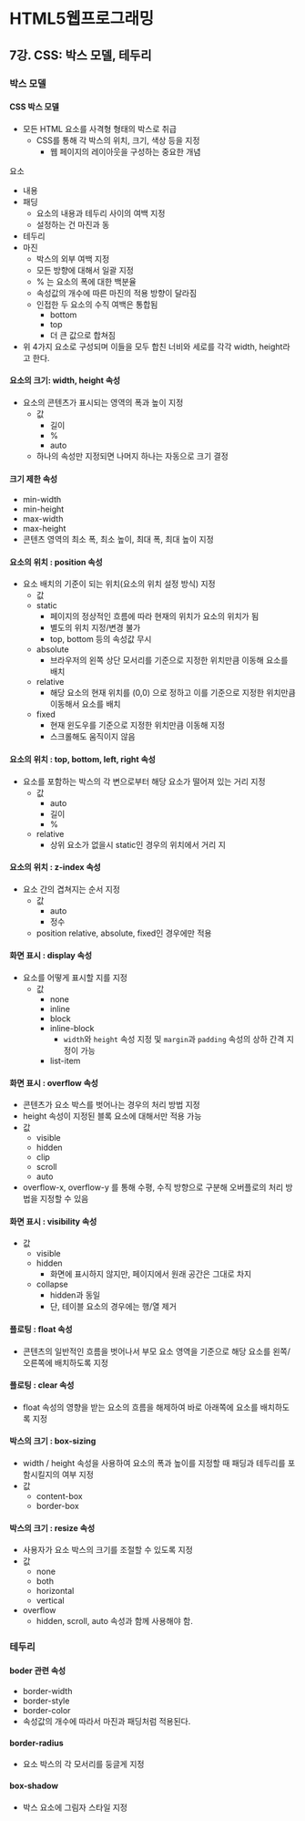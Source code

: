 # HTML5웹프로그래밍

## 7강. CSS: 박스 모델, 테두리

### 박스 모델

#### CSS 박스 모델

- 모든 HTML 요소를 사격형 형태의 박스로 취급
  - CSS를 통해 각 박스의 위치, 크기, 색상 등을 지정
    - 웹 페이지의 레이아웃을 구성하는 중요한 개념

요소

- 내용
- 패딩
  - 요소의 내용과 테두리 사이의 여백 지정
  - 설정하는 건 마진과 동
- 테두리
- 마진
  - 박스의 외부 여백 지정
  - 모든 방향에 대해서 일괄 지정
  - % 는 요소의 폭에 대한 백분율
  - 속성값의 개수에 따른 마진의 적용 방향이 달라짐
  - 인접한 두 요소의 수직 여백은 통합됨
    - bottom
    - top
    - 더 큰 값으로 합쳐짐
- 위 4가지 요소로 구성되며 이들을 모두 합친 너비와 세로를 각각 width, height라고 한다.

#### 요소의 크기: width, height 속성

- 요소의 콘텐츠가 표시되는 영역의 폭과 높이 지정
  - 값
    - 길이
    - %
    - auto
  - 하나의 속성만 지정되면 나머지 하나는 자동으로 크기 결정

#### 크기 제한 속성

- min-width
- min-height
- max-width
- max-height
- 콘텐츠 영역의 최소 폭, 최소 높이, 최대 폭, 최대 높이 지정

#### 요소의 위치 : position 속성

- 요소 배치의 기준이 되는 위치(요소의 위치 설정 방식) 지정
  - 값
  - static
    - 페이지의 정상적인 흐름에 따라 현재의 위치가 요소의 위치가 됨
    - 별도의 위치 지정/변경 불가
    - top, bottom 등의 속성값 무시
  - absolute
    - 브라우저의 왼쪽 상단 모서리를 기준으로 지정한 위치만큼 이동해 요소를 배치
  - relative
    - 해당 요소의 현재 위치를 (0,0) 으로 정하고 이를 기준으로 지정한 위치만큼 이동해서 요소를 배치
  - fixed
    - 현재 윈도우를 기준으로 지정한 위치만큼 이동해 지정
    - 스크롤해도 움직이지 않음

#### 요소의 위치 : top, bottom, left, right 속성

- 요소를 포함하는 박스의 각 변으로부터 해당 요소가 떨어져 있는 거리 지정
  - 값
    - auto
    - 길이
    - %
  - relative
    - 상위 요소가 없을시 static인 경우의 위치에서 거리 지

#### 요소의 위치 : z-index 속성

- 요소 간의 겹쳐지는 순서 지정
  - 값
    - auto
    - 정수
  - position relative, absolute, fixed인 경우에만 적용

#### 화면 표시 : display 속성

- 요소를 어떻게 표시할 지를 지정
  - 값
    - none
    - inline
    - block
    - inline-block
      - `width`와 `height` 속성 지정 및 `margin`과 `padding` 속성의 상하 간격 지정이 가능
    - list-item

#### 화면 표시 : overflow 속성

- 콘텐츠가 요소 박스를 벗어나는 경우의 처리 방법 지정
- height 속성이 지정된 블록 요소에 대해서만 적용 가능
- 값
  - visible
  - hidden
  - clip
  - scroll
  - auto
- overflow-x, overflow-y 를 통해 수평, 수직 방향으로 구분해 오버플로의 처리 방법을 지정할 수 있음

#### 화면 표시 : visibility 속성

- 값
  - visible
  - hidden
    - 화면에 표시하지 않지만, 페이지에서 원래 공간은 그대로 차지
  - collapse
    - hidden과 동일
    - 단, 테이블 요소의 경우에는 행/열 제거

#### 플로팅 : float 속성

- 콘텐츠의 일반적인 흐름을 벗어나서 부모 요소 영역을 기준으로 해당 요소를 왼쪽/오른쪽에 배치하도록 지정

#### 플로팅 : clear 속성

- float 속성의 영향을 받는 요소의 흐름을 해제하여 바로 아래쪽에 요소를 배치하도록 지정

#### 박스의 크기 : box-sizing

- width / height 속성을 사용하여 요소의 폭과 높이를 지정할 때 패딩과 테두리를 포함시킬지의 여부 지정
- 값
  - content-box
  - border-box

#### 박스의 크기 : resize 속성

- 사용자가 요소 박스의 크기를 조절할 수 있도록 지정
- 값
  - none
  - both
  - horizontal
  - vertical
- overflow
  - hidden, scroll, auto 속성과 함께 사용해야 함.

### 테두리

#### boder 관련 속성

- border-width
- border-style
- border-color
- 속성값의 개수에 따라서 마진과 패딩처럼 적용된다.

#### border-radius

- 요소 박스의 각 모서리를 둥글게 지정

#### box-shadow

- 박스 요소에 그림자 스타일 지정
